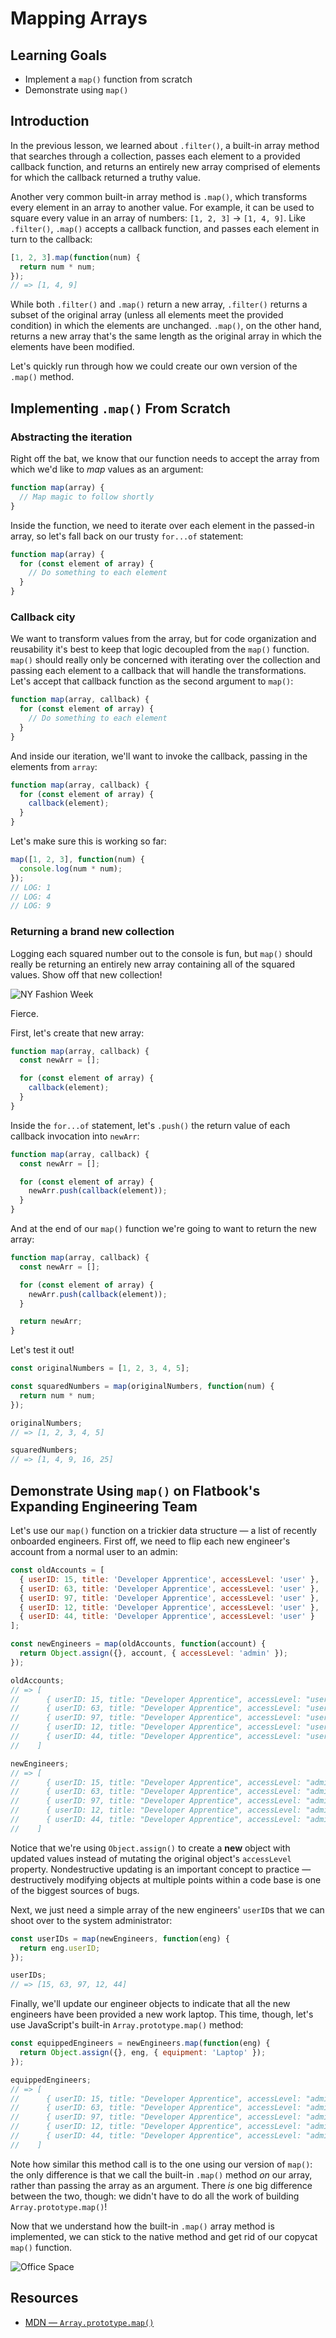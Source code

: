 # Mapping Arrays

## Learning Goals

- Implement a `map()` function from scratch
- Demonstrate using `map()`

## Introduction

In the previous lesson, we learned about `.filter()`, a built-in array method
that searches through a collection, passes each element to a provided callback
function, and returns an entirely new array comprised of elements for which the
callback returned a truthy value.

Another very common built-in array method is `.map()`, which transforms every
element in an array to another value. For example, it can be used to square
every value in an array of numbers: `[1, 2, 3]` -> `[1, 4, 9]`. Like
`.filter()`, `.map()` accepts a callback function, and passes each element
in turn to the callback:

```js
[1, 2, 3].map(function(num) {
  return num * num;
});
// => [1, 4, 9]
```

While both `.filter()` and `.map()` return a new array, `.filter()` returns a
subset of the original array (unless all elements meet the provided condition)
in which the elements are unchanged. `.map()`, on the other hand, returns a new
array that's the same length as the original array in which the elements have
been modified.

Let's quickly run through how we could create our own version of the `.map()`
method.

## Implementing `.map()` From Scratch

### Abstracting the iteration

Right off the bat, we know that our function needs to accept the array from
which we'd like to _map_ values as an argument:

```js
function map(array) {
  // Map magic to follow shortly
}
```

Inside the function, we need to iterate over each element in the passed-in
array, so let's fall back on our trusty `for...of` statement:

```js
function map(array) {
  for (const element of array) {
    // Do something to each element
  }
}
```

### Callback city

We want to transform values from the array, but for code organization and
reusability it's best to keep that logic decoupled from the `map()` function.
`map()` should really only be concerned with iterating over the collection and
passing each element to a callback that will handle the transformations. Let's
accept that callback function as the second argument to `map()`:

```js
function map(array, callback) {
  for (const element of array) {
    // Do something to each element
  }
}
```

And inside our iteration, we'll want to invoke the callback, passing in the
elements from `array`:

```js
function map(array, callback) {
  for (const element of array) {
    callback(element);
  }
}
```

Let's make sure this is working so far:

```js
map([1, 2, 3], function(num) {
  console.log(num * num);
});
// LOG: 1
// LOG: 4
// LOG: 9
```

### Returning a brand new collection

Logging each squared number out to the console is fun, but `map()` should really
be returning an entirely new array containing all of the squared values. Show
off that new collection!

<picture>
  <source srcset="https://curriculum-content.s3.amazonaws.com/web-development/js/looping-and-iteration/map-readme/nyfw.webp" type="image/webp">
  <source srcset="https://curriculum-content.s3.amazonaws.com/web-development/js/looping-and-iteration/map-readme/nyfw.gif" type="image/gif">
  <img src="https://curriculum-content.s3.amazonaws.com/web-development/js/looping-and-iteration/map-readme/nyfw.gif" alt="NY Fashion Week">
</picture>

Fierce.

First, let's create that new array:

```js
function map(array, callback) {
  const newArr = [];

  for (const element of array) {
    callback(element);
  }
}
```

Inside the `for...of` statement, let's `.push()` the return value of each
callback invocation into `newArr`:

```js
function map(array, callback) {
  const newArr = [];

  for (const element of array) {
    newArr.push(callback(element));
  }
}
```

And at the end of our `map()` function we're going to want to return the new
array:

```js
function map(array, callback) {
  const newArr = [];

  for (const element of array) {
    newArr.push(callback(element));
  }

  return newArr;
}
```

Let's test it out!

```js
const originalNumbers = [1, 2, 3, 4, 5];

const squaredNumbers = map(originalNumbers, function(num) {
  return num * num;
});

originalNumbers;
// => [1, 2, 3, 4, 5]

squaredNumbers;
// => [1, 4, 9, 16, 25]
```

## Demonstrate Using `map()` on Flatbook's Expanding Engineering Team

Let's use our `map()` function on a trickier data structure — a list of recently
onboarded engineers. First off, we need to flip each new engineer's account from
a normal user to an admin:

```js
const oldAccounts = [
  { userID: 15, title: 'Developer Apprentice', accessLevel: 'user' },
  { userID: 63, title: 'Developer Apprentice', accessLevel: 'user' },
  { userID: 97, title: 'Developer Apprentice', accessLevel: 'user' },
  { userID: 12, title: 'Developer Apprentice', accessLevel: 'user' },
  { userID: 44, title: 'Developer Apprentice', accessLevel: 'user' }
];

const newEngineers = map(oldAccounts, function(account) {
  return Object.assign({}, account, { accessLevel: 'admin' });
});

oldAccounts;
// => [
//      { userID: 15, title: "Developer Apprentice", accessLevel: "user" },
//      { userID: 63, title: "Developer Apprentice", accessLevel: "user" },
//      { userID: 97, title: "Developer Apprentice", accessLevel: "user" },
//      { userID: 12, title: "Developer Apprentice", accessLevel: "user" },
//      { userID: 44, title: "Developer Apprentice", accessLevel: "user" }
//    ]

newEngineers;
// => [
//      { userID: 15, title: "Developer Apprentice", accessLevel: "admin" },
//      { userID: 63, title: "Developer Apprentice", accessLevel: "admin" },
//      { userID: 97, title: "Developer Apprentice", accessLevel: "admin" },
//      { userID: 12, title: "Developer Apprentice", accessLevel: "admin" },
//      { userID: 44, title: "Developer Apprentice", accessLevel: "admin" }
//    ]
```

Notice that we're using `Object.assign()` to create a **new** object with
updated values instead of mutating the original object's `accessLevel` property.
Nondestructive updating is an important concept to practice — destructively
modifying objects at multiple points within a code base is one of the biggest
sources of bugs.

Next, we just need a simple array of the new engineers' `userID`s that we can
shoot over to the system administrator:

```js
const userIDs = map(newEngineers, function(eng) {
  return eng.userID;
});

userIDs;
// => [15, 63, 97, 12, 44]
```

Finally, we'll update our engineer objects to indicate that all the new
engineers have been provided a new work laptop. This time, though, let's use
JavaScript's built-in `Array.prototype.map()` method:

```js
const equippedEngineers = newEngineers.map(function(eng) {
  return Object.assign({}, eng, { equipment: 'Laptop' });
});

equippedEngineers;
// => [
//      { userID: 15, title: "Developer Apprentice", accessLevel: "admin", equipment: "Laptop" },
//      { userID: 63, title: "Developer Apprentice", accessLevel: "admin", equipment: "Laptop" },
//      { userID: 97, title: "Developer Apprentice", accessLevel: "admin", equipment: "Laptop" },
//      { userID: 12, title: "Developer Apprentice", accessLevel: "admin", equipment: "Laptop" },
//      { userID: 44, title: "Developer Apprentice", accessLevel: "admin", equipment: "Laptop" }
//    ]
```

Note how similar this method call is to the one using our version of `map()`:
the only difference is that we call the built-in `.map()` method _on_ our array,
rather than passing the array as an argument. There _is_ one big difference
between the two, though: we didn't have to do all the work of building
`Array.prototype.map()`!

Now that we understand how the built-in `.map()` array method is implemented, we
can stick to the native method and get rid of our copycat `map()` function.

<picture>
  <source srcset="https://curriculum-content.s3.amazonaws.com/web-development/js/looping-and-iteration/map-readme/office_space.webp" type="image/webp">
  <source srcset="https://curriculum-content.s3.amazonaws.com/web-development/js/looping-and-iteration/map-readme/office_space.gif" type="image/gif">
  <img src="https://curriculum-content.s3.amazonaws.com/web-development/js/looping-and-iteration/map-readme/office_space.gif" alt="Office Space">
</picture>

## Resources

- [MDN — `Array.prototype.map()`](https://developer.mozilla.org/en-US/docs/Web/JavaScript/Reference/Global_Objects/Array/map)
